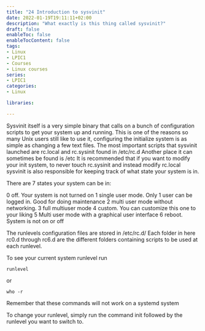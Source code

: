 ```yaml
---
title: "24 Introduction to sysvinit"
date: 2022-01-19T19:11:11+02:00
description: "What exactly is this thing called sysvinit?"
draft: false
enableToc: false
enableTocContent: false
tags:
- Linux
- LPIC1
- Courses
- Linux courses
series:
- LPIC1
categories:
- Linux

libraries:

---
```


Sysvinit itself is a very simple binary that calls on a bunch of configuration scripts to get your system up and running.
This is one of the reasons so many Unix users still like to use it, configuring the initialize system is as simple as changing a few text files.
The most important scripts that sysvinit launched are rc.local and rc.sysinit found in /etc/rc.d
Another place it can sometimes be found is /etc
It is recommended that if you want to modify your init system, to never touch rc.sysinit and instead modify rc.local
sysvinit is also responsible for keeping track of what state your system is in.

There are 7 states your system can be in:

0 off. Your system is not turned on
1 single user mode. Only 1 user can be logged in. Good for doing maintenance
2 multi user mode without networking.
3 full multiuser mode
4 custom. You can customize this one to your liking
5 Multi user mode with a graphical user interface
6 reboot. System is not on or off

The runlevels configuration files are stored in /etc/rc.d/
Each folder in here rc0.d through rc6.d are the different folders containing scripts to be used at each runlevel.

To see your current system runlevel run 

```
runlevel
```

or

```
who -r
```

Remember that these commands will not work on a systemd system

To change your runlevel, simply run the command init followed by the runlevel you want to switch to.
